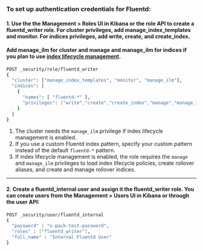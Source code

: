 ### To set up authentication credentials for Fluentd:

#### 1. Use the the Management > Roles UI in Kibana or the role API to create a fluentd_writer role. For cluster privileges, add manage_index_templates and monitor. For indices privileges, add write, create, and create_index.
#### Add manage_ilm for cluster and manage and manage_ilm for indices if you plan to use [index lifecycle management](https://www.elastic.co/guide/en/elasticsearch/reference/8.12/getting-started-index-lifecycle-management.html).

```sh
POST _security/role/fluentd_writer
{
  "cluster": ["manage_index_templates", "monitor", "manage_ilm"],
  "indices": [
    {
      "names": [ "fluentd-*" ],
      "privileges": ["write","create","create_index","manage","manage_ilm"]
    }
  ]
}
```

1. The cluster needs the `manage_ilm` privilege if index lifecycle management is enabled.
2. If you use a custom Fluentd index pattern, specify your custom pattern instead of the default `fluentd-*` pattern.
3. If index lifecycle management is enabled, the role requires the `manage` and `manage_ilm` privileges to load index lifecycle policies, create rollover aliases, and create and manage rollover indices.
---

#### 2. Create a fluentd_internal user and assign it the fluentd_writer role. You can create users from the Management > Users UI in Kibana or through the user API:
```sh
POST _security/user/fluentd_internal
{
  "password" : "x-pack-test-password",
  "roles" : ["fluentd_writer"],
  "full_name" : "Internal Fluentd User"
}
```
